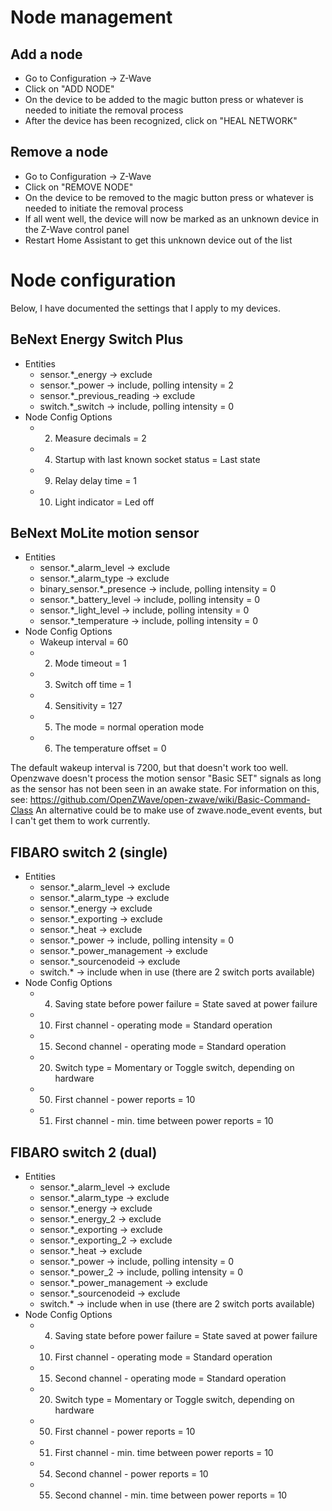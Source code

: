 # Node management 

## Add a node

* Go to Configuration -> Z-Wave
* Click on "ADD NODE"
* On the device to be added to the magic button press or
  whatever is needed to initiate the removal process
* After the device has been recognized, click on "HEAL NETWORK"

## Remove a node

* Go to Configuration -> Z-Wave
* Click on "REMOVE NODE"
* On the device to be removed to the magic button press or
  whatever is needed to initiate the removal process
* If all went well, the device will now be marked as an unknown device
  in the Z-Wave control panel
* Restart Home Assistant to get this unknown device out of the list

# Node configuration

Below, I have documented the settings that I apply to my devices.

## BeNext Energy Switch Plus

* Entities
  * sensor.*_energy -> exclude
  * sensor.*_power -> include, polling intensity = 2
  * sensor.*_previous_reading -> exclude
  * switch.*_switch -> include, polling intensity = 0 
* Node Config Options
  * 2. Measure decimals = 2
  * 4. Startup with last known socket status = Last state
  * 9. Relay delay time = 1
  * 10. Light indicator = Led off

## BeNext MoLite motion sensor

* Entities
  * sensor.*_alarm_level -> exclude
  * sensor.*_alarm_type -> exclude
  * binary_sensor.*_presence -> include, polling intensity = 0
  * sensor.*_battery_level -> include, polling intensity = 0
  * sensor.*_light_level -> include, polling intensity = 0
  * sensor.*_temperature -> include, polling intensity = 0
* Node Config Options
  * Wakeup interval = 60
  * 2. Mode timeout = 1
  * 3. Switch off time = 1
  * 4. Sensitivity = 127
  * 5. The mode = normal operation mode
  * 6. The temperature offset = 0

The default wakeup interval is 7200, but that doesn't work too well.
Openzwave doesn't process the motion sensor "Basic SET" signals as
long as the sensor has not been seen in an awake state.
For information on this, see:
https://github.com/OpenZWave/open-zwave/wiki/Basic-Command-Class
An alternative could be to make use of zwave.node_event events, but
I can't get them to work currently.

## FIBARO switch 2 (single)

* Entities
  * sensor.*_alarm_level -> exclude
  * sensor.*_alarm_type -> exclude
  * sensor.*_energy -> exclude
  * sensor.*_exporting -> exclude
  * sensor.*_heat -> exclude
  * sensor.*_power -> include, polling intensity = 0
  * sensor.*_power_management -> exclude
  * sensor.*_sourcenodeid -> exclude
  * switch.* -> include when in use (there are 2 switch ports available)
* Node Config Options
  * 4. Saving state before power failure = State saved at power failure
  * 10. First channel - operating mode = Standard operation
  * 15. Second channel - operating mode = Standard operation
  * 20. Switch type = Momentary or Toggle switch, depending on hardware
  * 50. First channel - power reports = 10
  * 51. First channel - min. time between power reports = 10

## FIBARO switch 2 (dual)

* Entities
  * sensor.*_alarm_level -> exclude
  * sensor.*_alarm_type -> exclude
  * sensor.*_energy -> exclude
  * sensor.*_energy_2 -> exclude
  * sensor.*_exporting -> exclude
  * sensor.*_exporting_2 -> exclude
  * sensor.*_heat -> exclude
  * sensor.*_power -> include, polling intensity = 0
  * sensor.*_power_2 -> include, polling intensity = 0
  * sensor.*_power_management -> exclude
  * sensor.*_sourcenodeid -> exclude
  * switch.* -> include when in use (there are 2 switch ports available)
* Node Config Options
  * 4. Saving state before power failure = State saved at power failure
  * 10. First channel - operating mode = Standard operation
  * 15. Second channel - operating mode = Standard operation
  * 20. Switch type = Momentary or Toggle switch, depending on hardware
  * 50. First channel - power reports = 10
  * 51. First channel - min. time between power reports = 10
  * 54. Second channel - power reports = 10
  * 55. Second channel - min. time between power reports = 10
